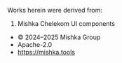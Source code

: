 Works herein were derived from:

1. Mishka Chelekom UI components
  - © 2024–2025 Mishka Group
  - Apache-2.0
  - https://mishka.tools

